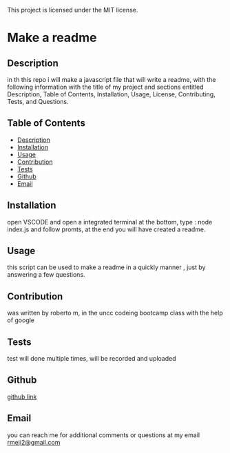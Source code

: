 
This project is licensed under the MIT license.

# Make a readme

## Description

 in th this repo i will make a javascript file that will write a readme, with the following information with the title of my project and sections entitled Description, Table of Contents, Installation, Usage, License, Contributing, Tests, and Questions.

## Table of Contents

- [Description](#description)
- [Installation](#installation)
- [Usage](#usage)
- [Contribution](#contribution)
- [Tests](#tests)
- [Github](#github)
- [Email](#email)

## Installation

open VSCODE and open a integrated terminal at the bottom, type : node index.js and follow promts, at the end you will have created a readme.

## Usage

this script can be used to make a readme in a quickly manner , just by answering a few questions.

## Contribution

was written by roberto m, in the uncc codeing bootcamp class with the help of google

## Tests

test will done multiple times, will be recorded and uploaded

## Github

<a href= "https://github.com/rm2023">github link</a>

## Email

you can reach me for additional comments or questions at my email rmeji2@gmail.com

